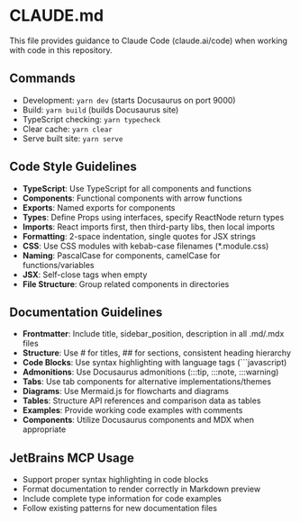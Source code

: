 # CLAUDE.md

This file provides guidance to Claude Code (claude.ai/code) when working with code in this repository.

## Commands

- Development: `yarn dev` (starts Docusaurus on port 9000)
- Build: `yarn build` (builds Docusaurus site)
- TypeScript checking: `yarn typecheck`
- Clear cache: `yarn clear`
- Serve built site: `yarn serve`

## Code Style Guidelines

- **TypeScript**: Use TypeScript for all components and functions
- **Components**: Functional components with arrow functions
- **Exports**: Named exports for components
- **Types**: Define Props using interfaces, specify ReactNode return types
- **Imports**: React imports first, then third-party libs, then local imports
- **Formatting**: 2-space indentation, single quotes for JSX strings
- **CSS**: Use CSS modules with kebab-case filenames (\*.module.css)
- **Naming**: PascalCase for components, camelCase for functions/variables
- **JSX**: Self-close tags when empty
- **File Structure**: Group related components in directories

## Documentation Guidelines

- **Frontmatter**: Include title, sidebar_position, description in all .md/.mdx files
- **Structure**: Use # for titles, ## for sections, consistent heading hierarchy
- **Code Blocks**: Use syntax highlighting with language tags (```javascript)
- **Admonitions**: Use Docusaurus admonitions (:::tip, :::note, :::warning)
- **Tabs**: Use tab components for alternative implementations/themes
- **Diagrams**: Use Mermaid.js for flowcharts and diagrams
- **Tables**: Structure API references and comparison data as tables
- **Examples**: Provide working code examples with comments
- **Components**: Utilize Docusaurus components and MDX when appropriate

## JetBrains MCP Usage

- Support proper syntax highlighting in code blocks
- Format documentation to render correctly in Markdown preview
- Include complete type information for code examples
- Follow existing patterns for new documentation files
